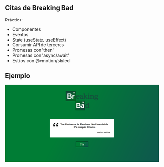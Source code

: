 ## Citas de Breaking Bad

Práctica:
- Componentes
- Eventos
- State (useState, useEffect)
- Consumir API de terceros
- Promesas con 'then'
- Promesas con 'async/await'
- Estilos con @emotion/styled

## Ejemplo
![](recorte-breakingbad.PNG)
